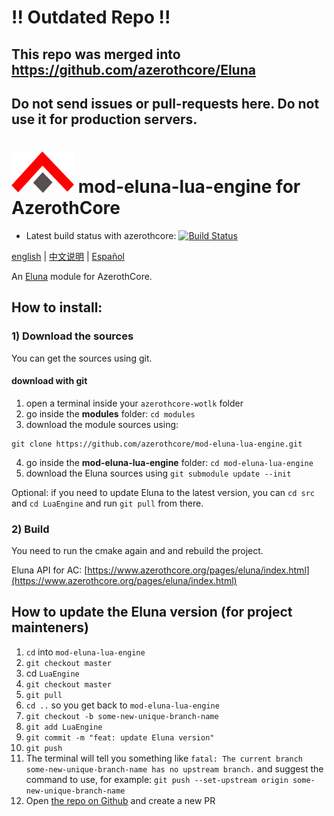 # !! Outdated Repo !!

## This repo was merged into https://github.com/azerothcore/Eluna
## Do not send issues or pull-requests here. Do not use it for production servers.
## 
## 

# ![logo](https://raw.githubusercontent.com/azerothcore/azerothcore.github.io/master/images/logo-github.png) mod-eluna-lua-engine for AzerothCore
- Latest build status with azerothcore: [![Build Status](https://github.com/azerothcore/mod-eluna-lua-engine/workflows/core-build/badge.svg?branch=master&event=push)](https://github.com/azerothcore/mod-eluna-lua-engine)

[english](README.md) | [中文说明](README_CN.md) | [Español](README_ES.md)

An [Eluna](https://github.com/ElunaLuaEngine/Eluna) module for AzerothCore.

## How to install:

### 1) Download the sources

You can get the sources using git.

#### download with git

1. open a terminal inside your `azerothcore-wotlk` folder
2. go inside the **modules** folder: `cd modules`
3. download the module sources using:
```
git clone https://github.com/azerothcore/mod-eluna-lua-engine.git
```
4. go inside the **mod-eluna-lua-engine** folder: `cd mod-eluna-lua-engine`
5. download the Eluna sources using `git submodule update --init`

Optional: if you need to update Eluna to the latest version, you can `cd src` and `cd LuaEngine` and run `git pull` from there.


### 2) Build

You need to run the cmake again and and rebuild the project.

Eluna API for AC: 
[https://www.azerothcore.org/pages/eluna/index.html](https://www.azerothcore.org/pages/eluna/index.html)

## How to update the Eluna version (for project mainteners)

1) `cd` into `mod-eluna-lua-engine`
2) `git checkout master`
3) cd `LuaEngine`
4) `git checkout master`
5) `git pull`
6) `cd ..` so you get back to `mod-eluna-lua-engine`
7) `git checkout -b some-new-unique-branch-name`
8) `git add LuaEngine`
9) `git commit -m "feat: update Eluna version"`
10) `git push`
11) The terminal will tell you something like `fatal: The current branch some-new-unique-branch-name has no upstream branch.` and suggest the command to use, for example: `git push --set-upstream origin some-new-unique-branch-name`
12) Open [the repo on Github](https://github.com/azerothcore/mod-eluna-lua-engine) and create a new PR
